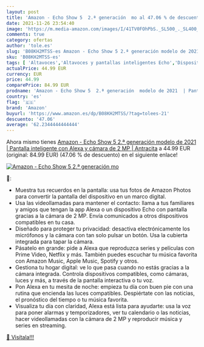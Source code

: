 ```yaml
---
layout: post
title: 'Amazon - Echo Show 5  2.ª generación  mo al 47.06 % de descuento'
date: 2021-11-26 23:54:40
image: 'https://m.media-amazon.com/images/I/41TV0FOhPbS._SL500_._SL400_.jpg'
comments: true
category: ofertas
author: 'tole.es'
slug: 'B08KH2MTSS-es Amazon - Echo Show 5 2.ª generación modelo de 2021 |...'
sku: 'B08KH2MTSS-es'
tags: [ 'Altavoces','Altavoces y pantallas inteligentes Echo','Dispositivos Amazon','Dispositivos Amazon y Accesorios','Electrónica','Equipos de audio y Hi-Fi','Pantallas inteligentes','alexa','amazon', ]
actualPrice: 44.99 EUR
currency: EUR
price: 44.99
comparePrice: 84.99 EUR
prodname: 'Amazon - Echo Show 5  2.ª generación  modelo de 2021  | Pantalla inteligente con Alexa y cámara de 2 MP | Antracita'
country: 'es'
flag: '🇪🇸'
brand: 'Amazon'
buyurl: 'https://www.amazon.es/dp/B08KH2MTSS/?tag=tolees-21'
descuento: '47.06'
average: '62.2344444444444'
---
```


Ahora mismo tienes [Amazon - Echo Show 5  2.ª generación  modelo de 2021  | Pantalla inteligente con Alexa y cámara de 2 MP | Antracita](https://www.amazon.es/dp/B08KH2MTSS/?tag=tolees-21) a 44.99 EUR (original: 84.99 EUR) (47.06 %  de descuento) en el siguiente enlace!

[![Amazon - Echo Show 5  2.ª generación  mo](https://m.media-amazon.com/images/I/41TV0FOhPbS._SL500_._SL400_.jpg)](https://www.amazon.es/dp/B08KH2MTSS/?tag=tolees-21)

🔎:

- Muestra tus recuerdos en la pantalla: usa tus fotos de Amazon Photos para convertir la pantalla del dispositivo en un marco digital.
- Usa las videollamadas para mantener el contacto: llama a tus familiares y amigos que tengan la app Alexa o un dispositivo Echo con pantalla gracias a la cámara de 2 MP. Envía comunicados a otros dispositivos compatibles en tu casa.
- Diseñado para proteger tu privacidad: desactiva electrónicamente los micrófonos y la cámara con tan solo pulsar un botón. Usa la cubierta integrada para tapar la cámara.
- Pásatelo en grande: pide a Alexa que reproduzca series y películas con Prime Video, Netflix y más. También puedes escuchar tu música favorita con Amazon Music, Apple Music, Spotify y otros.
- Gestiona tu hogar digital: ve lo que pasa cuando no estás gracias a la cámara integrada. Controla dispositivos compatibles, como cámaras, luces y más, a través de la pantalla interactiva o tu voz.
- Pon Alexa en tu mesita de noche: empieza tu día con buen pie con una rutina que encienda las luces compatibles. Despiértate con las noticias, el pronóstico del tiempo o tu música favorita.
- Visualiza tu día con claridad, Alexa está lista para ayudarte: usa la voz para poner alarmas y temporizadores, ver tu calendario o las noticias, hacer videollamadas con la cámara de 2 MP y reproducir música y series en streaming.

[🛒 Visítala!!!](https://www.amazon.es/dp/B08KH2MTSS/?tag=tolees-21)
